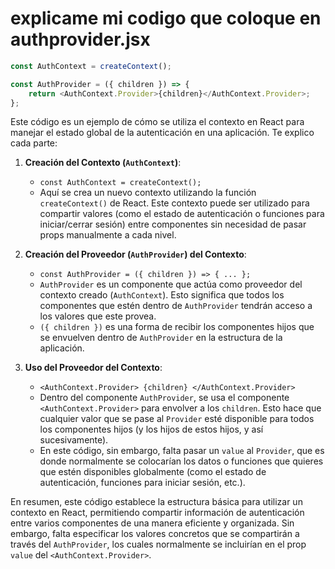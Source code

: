 # explicame mi codigo que coloque en authprovider.jsx

```javascript
const AuthContext = createContext();

const AuthProvider = ({ children }) => {
    return <AuthContext.Provider>{children}</AuthContext.Provider>;
};
```

Este código es un ejemplo de cómo se utiliza el contexto en React para manejar el estado global de la autenticación en una aplicación. Te explico cada parte:

1. **Creación del Contexto (`AuthContext`)**:

    - `const AuthContext = createContext();`
    - Aquí se crea un nuevo contexto utilizando la función `createContext()` de React. Este contexto puede ser utilizado para compartir valores (como el estado de autenticación o funciones para iniciar/cerrar sesión) entre componentes sin necesidad de pasar props manualmente a cada nivel.

2. **Creación del Proveedor (`AuthProvider`) del Contexto**:

    - `const AuthProvider = ({ children }) => { ... };`
    - `AuthProvider` es un componente que actúa como proveedor del contexto creado (`AuthContext`). Esto significa que todos los componentes que estén dentro de `AuthProvider` tendrán acceso a los valores que este provea.
    - `({ children })` es una forma de recibir los componentes hijos que se envuelven dentro de `AuthProvider` en la estructura de la aplicación.

3. **Uso del Proveedor del Contexto**:
    - `<AuthContext.Provider> {children} </AuthContext.Provider>`
    - Dentro del componente `AuthProvider`, se usa el componente `<AuthContext.Provider>` para envolver a los `children`. Esto hace que cualquier valor que se pase al `Provider` esté disponible para todos los componentes hijos (y los hijos de estos hijos, y así sucesivamente).
    - En este código, sin embargo, falta pasar un `value` al `Provider`, que es donde normalmente se colocarían los datos o funciones que quieres que estén disponibles globalmente (como el estado de autenticación, funciones para iniciar sesión, etc.).

En resumen, este código establece la estructura básica para utilizar un contexto en React, permitiendo compartir información de autenticación entre varios componentes de una manera eficiente y organizada. Sin embargo, falta especificar los valores concretos que se compartirán a través del `AuthProvider`, los cuales normalmente se incluirían en el prop `value` del `<AuthContext.Provider>`.
